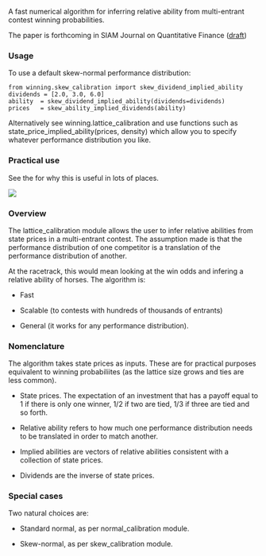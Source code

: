 
A fast numerical algorithm for inferring relative ability from multi-entrant contest winning probabilities. 

The paper is forthcoming in SIAM Journal on Quantitative Finance ([draft](https://github.com/microprediction/winning/blob/main/docs/Horse_Race_Problem__SIAM_.pdf))
 

### Usage

To use a default skew-normal performance distribution:

    from winning.skew_calibration import skew_dividend_implied_ability
    dividends = [2.0, 3.0, 6.0] 
    ability  = skew_dividend_implied_ability(dividends=dividends)
    prices   = skew_ability_implied_dividends(ability)

Alternatively see winning.lattice_calibration and use functions such as state_price_implied_ability(prices, density) which allow
you to specify whatever performance distribution you like. 

### Practical use

See the  for why this is useful in lots of places.


![](https://i.imgur.com/83iFzel.png)


### Overview 

The lattice_calibration module allows the user to infer relative abilities from state prices in a multi-entrant contest. The assumption
made is that the performance distribution of one competitor is a translation of the performance distribution of another. 

At the racetrack, this would mean looking at the win odds and infering a relative ability of horses. The algorithm is:

- Fast 

- Scalable (to contests with hundreds of thousands of entrants)

- General (it works for any performance distribution). 


### Nomenclature 

The algorithm takes state prices as inputs. These are for practical purposes equivalent to winning probabiliites (as the lattice size grows and ties are less common).

- State prices. The expectation of an investment that has a payoff equal to 1 if there is only one winner, 1/2 if two are tied, 1/3 if three are tied and so forth. 

- Relative ability refers to how much one performance distribution needs to be 
translated in order to match another. 

- Implied abilities are vectors of relative abilities consistent with a collection of state prices.

- Dividends are the inverse of state prices.   


### Special cases

Two natural choices are:

- Standard normal, as per normal_calibration module. 

- Skew-normal, as per skew_calibration module.  
